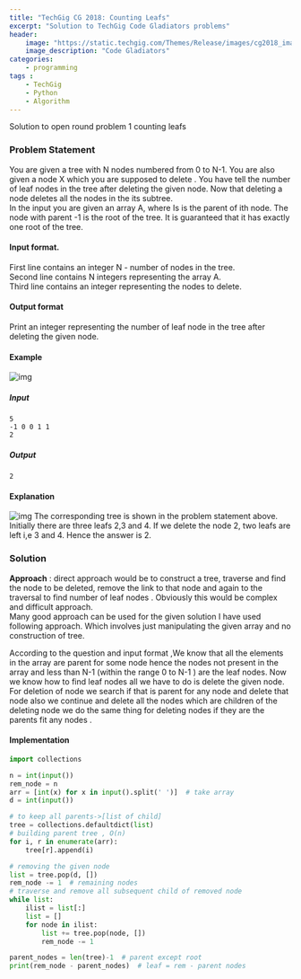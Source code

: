 ```yaml
---
title: "TechGig CG 2018: Counting Leafs"
excerpt: "Solution to TechGig Code Gladiators problems"
header:
    image: "https://static.techgig.com/Themes/Release/images/cg2018_images/cg2018-logo.png"
    image_description: "Code Gladiators"
categories:
    - programming
tags :
    - TechGig
    - Python
    - Algorithm
---
```

Solution to open round problem 1 counting leafs

### Problem Statement
You are given a tree with N nodes numbered from 0 to N-1. You are also given a node X which you are supposed to delete . You have tell the number of leaf nodes in the tree after deleting the given node. Now that deleting a node deletes all the nodes in the its subtree.  
In the input you are given an array A, where Is is the parent of ith node. The node with parent -1 is the root of the tree. It is guaranteed that it has exactly one root of the tree.  

#### Input format.  
First line contains an integer N - number of nodes in the tree.  
Second line contains N integers representing the array A.  
Third line contains an integer representing the nodes to delete.   

#### Output format
Print an integer representing the number of leaf node in the tree after deleting the given node.

#### Example
![img](https://lh3.googleusercontent.com/iLVJ8ZBd4HgvsnYYZfOVYrCmPAG6V0m3DoxPLGklXAOJqotB0L8usbTZPH_5axm-HFTwDK9z_FmLhPtHWOqLs_sKlUm12UbbuN6xa6pl_Tg7FPHwt5hS84nzQoQDNyPN1Jt2-OjFbZHiPXg4ubnlGt4H6kZw51gU9qrFL2zJ8ApiGNKKxh6NKRVas6exs81dhI8ORvWT2POrOMafqXwMKpUCwL4SsLUGgIZzl-ozwCdbdby9AFW-ZplBnkQoo60iGFRKfoxokIeAWdniawKtBp4UI7lzanmvQwEsBU5KlWo1mt_qxY1Jku8GzVct9o7GL2akwMlisFfUF7IzvdxQeK7AOXsVEmZClTgEWXjWxT-XETwRFZEayxYNLiMF1hXGNy6p2XMy2TpvZ08yrm1aADo4rPDOtU_O-bVs6pPjllTDUhKVFvkSY2QMQyLBMrNkfIObMCKNaYiEmkA_1o1mewadei_z_UlJgvzg6JESN8EqyfgPl21LG_X1t6hD54yldNuY7OAXwm1YqEv5RMFQI6x24lkIfu_9_SIjRhu2hNwXtgO89ksuA87aOjxCR98mHxAa0-DPw4hiVt3nS5swOBZ-e8dvbO4OTTDCNudLaCIhO08xpFfllaT2jLryTvVD1kLaQde8gtQaHuqYRjWMtUTiCKfMk-sw=w730-h785-no)
##### Input
```
5
-1 0 0 1 1
2
```
##### Output
`2`

#### Explanation
![img](https://lh3.googleusercontent.com/X3RNzicTS5VeZy3vXGiL99DiQ3Cixi5nhpyP8M0BaHi1E1NYi2vsqcKadi6Lm5r9kSGFlw8dVg3sRw0WKANWc26c9Ky29AIRg4XcAgKHa0xa-kfJ3ZAMdkey1F46pg0HlJQhsD8Y8bicGTjUtiTyuH7alYROukSH5ebaylMGNq5gSawzTbGqn22GyCS4JRZx9mCWfZL28GlKdHMFEHFw2IJLX9GUYfNaovlv6D9IKjLkdvt7Ceya8ej_CCAic1Qy3Cd7pKPCQ_aF9ukoyOXWOBf5aobzuNPeNmpsODofXtDPIZJ6LJzhPAETvHjDtY_HAeHh7DdOYsAZaIdHHgOS8zrOuQ3yJ5zDfrWoqaz4hdSkWLgxf_sgMVZyP8yZ_4b_he5yWn2LV4xbSnq8BZ8nWTvYAkTNJY7QXM3e11bRqYaMMk0Z2dKoxpv3Ojk-b77Pe6KwFxoJinFZPY9anIKK1Q2WmZHYOEC1K-PpBKUcNE3Bq_5ZsrDFknc6fQK2b1X_VpLKR8LT599E8G__RHemt4dyoZAWn8U9pc2QusCeZMZNtwo2IKsBtqhKMNjpEjX9nhCsyELlv_TfbZag7zGeSRf4FOEXSRte9wbwykeHGRYV8ngRVsWoV70rPI95fN22NBIZU-2PwJ75BhYcUlubjPK4fvNPaaQx=w723-h573-no)
The corresponding tree is shown in the problem statement above. Initially there are three leafs 2,3 and 4. If we delete the node 2, two leafs are left i,e 3 and 4. Hence the answer is 2.

### Solution
**Approach** : direct approach would be to construct a tree, traverse and find the node to be deleted, remove the link to that node and again to the traversal to find number of leaf nodes . Obviously this would be complex and difficult approach.  
Many good approach can be used for the given solution I have used following approach. Which involves just manipulating the given array and no construction of tree.

According to the question and input format ,We know that all the elements in the array are parent for some node hence the nodes not present in the array and less than N-1 (within the range 0 to N-1 ) are the leaf nodes. Now we know how to find leaf nodes all we have to do is delete the given node. For deletion of node we search if that is parent for any node and delete that node also we continue and delete all the nodes which are children of the deleting node we do the same thing for deleting nodes if they are the parents fit any nodes .


#### Implementation

```python
import collections

n = int(input())
rem_node = n
arr = [int(x) for x in input().split(' ')]  # take array
d = int(input())

# to keep all parents->[list of child]
tree = collections.defaultdict(list)
# building parent tree , O(n)
for i, r in enumerate(arr):
    tree[r].append(i)

# removing the given node
list = tree.pop(d, [])
rem_node -= 1  # remaining nodes
# traverse and remove all subsequent child of removed node
while list:
    ilist = list[:]
    list = []
    for node in ilist:
        list += tree.pop(node, [])
        rem_node -= 1

parent_nodes = len(tree)-1  # parent except root
print(rem_node - parent_nodes)  # leaf = rem - parent nodes
```
